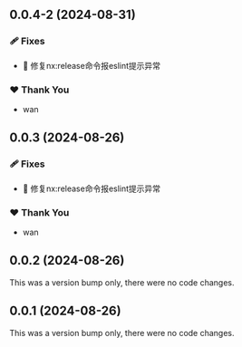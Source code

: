 ## 0.0.4-2 (2024-08-31)


### 🩹 Fixes

- 🐛 修复nx:release命令报eslint提示异常

### ❤️  Thank You

- wan

## 0.0.3 (2024-08-26)


### 🩹 Fixes

- 🐛 修复nx:release命令报eslint提示异常

### ❤️  Thank You

- wan

## 0.0.2 (2024-08-26)

This was a version bump only, there were no code changes.

## 0.0.1 (2024-08-26)

This was a version bump only, there were no code changes.